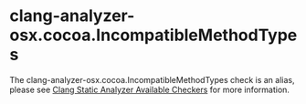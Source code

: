 clang-analyzer-osx.cocoa.IncompatibleMethodTypes
================================================

The clang-analyzer-osx.cocoa.IncompatibleMethodTypes check is an alias,
please see
[Clang Static Analyzer Available Checkers](https://clang.llvm.org/docs/analyzer/checkers.html#osx-cocoa-incompatiblemethodtypes)
for more information.
